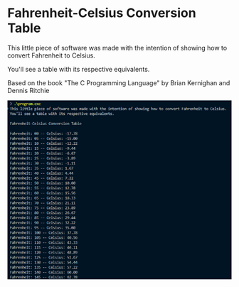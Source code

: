 <h1 align="left">Fahrenheit-Celsius Conversion Table</h1>
<p align="left">This little piece of software was made with the intention of showing how to convert Fahrenheit to Celsius.</p>
<p align="left">You'll see a table with its respective equivalents.</p>
<p align="left">Based on the book "The C Programming Language" by Brian Kernighan and Dennis Ritchie</p>
<p align="center">
  <img src="/prorgam.png">
</p>
